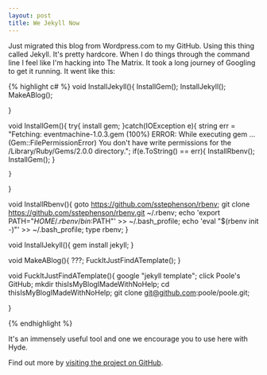 ```yaml
---
layout: post
title: We Jekyll Now
---
```


Just migrated this blog from Wordpress.com to my GitHub. Using this thing called Jekyll. It's pretty hardcore. When I do things through the command line I feel like I'm hacking into The Matrix. It took a long journey of Googling to get it running. It went like this:

	
{% highlight c# %}
void InstallJekyll(){
	InstallGem();
	InstallJekyll();
	MakeABlog();
	
}

void InstallGem(){
	try{
		install gem;
	}catch(IOException e){
		string err = "Fetching: eventmachine-1.0.3.gem (100%)
ERROR:  While executing gem ... (Gem::FilePermissionError)
You don't have write permissions for the /Library/Ruby/Gems/2.0.0 directory.";
		if(e.ToString() == err){
			InstallRbenv();
			InstallGem();
		}

	}
}

void InstallRbenv(){
	goto https://github.com/sstephenson/rbenv;
	git clone https://github.com/sstephenson/rbenv.git ~/.rbenv;
	echo 'export PATH="$HOME/.rbenv/bin:$PATH"' >> ~/.bash_profile;
	echo 'eval "$(rbenv init -)"' >> ~/.bash_profile;
	type rbenv;
}

void InstallJekyll(){
	gem install jekyll;
}

void MakeABlog(){
	???;
	FuckItJustFindATemplate();
}

void FuckItJustFindATemplate(){
	google "jekyll template";
	click Poole's GitHub;
	mkdir thisIsMyBlogIMadeWithNoHelp;
	cd thisIsMyBlogIMadeWithNoHelp;
	git clone git@github.com:poole/poole.git;
	
}

{% endhighlight %}

It's an immensely useful tool and one we encourage you to use here with Hyde.

Find out more by [visiting the project on GitHub](https://github.com/mojombo/jekyll).
